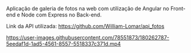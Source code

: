 Aplicação de galeria de fotos na web com utilização de Angular no Front-end e Node com Express no Back-end.

Link da API utilizada: https://github.com/William-Lomar/api_fotos


https://user-images.githubusercontent.com/78551873/180262787-5eedaf1d-1ad5-4561-8557-5518337c371d.mp4

